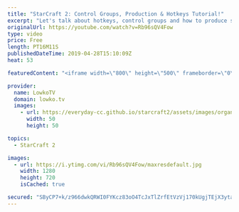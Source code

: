 ```yaml
---
title: "StarCraft 2: Control Groups, Production & Hotkeys Tutorial!"
excerpt: "Let's talk about hotkeys, control groups and how to produce stuff. Subscribe for more videos: http://lowko.tv/youtube More StarCraft 2 guides & tutorials: https://bit.ly/2PwVdp8  In this video I explain the difference between ctrl, shift and alt key modifiers in StarCraft 2. I also go over how to use"
originalUrl: https://youtube.com/watch?v=Rb96sQV4Fow
type: video
price: Free
length: PT16M11S
publishedDateTime: 2019-04-28T15:10:09Z
heat: 53

featuredContent: "<iframe width=\"800\" height=\"500\" frameborder=\"0\" src=\"https://www.youtube.com/embed/Rb96sQV4Fow\" allow=\"accelerometer; autoplay; encrypted-media; gyroscope; picture-in-picture\" allowfullscreen></iframe>"

provider:
  name: LowkoTV
  domain: lowko.tv
  images:
    - url: https://everyday-cc.github.io/starcraft2/assets/images/organizations/lowko.tv-50x50.jpg
      width: 50
      height: 50

topics:
  - StarCraft 2

images:
  - url: https://i.ytimg.com/vi/Rb96sQV4Fow/maxresdefault.jpg
    width: 1280
    height: 720
    isCached: true

secured: "SByCP7+k/z966dwkQRWI0FYKcz83oO4TcJxTlZrfEtVzVj170kUgjTEjX3yta3UmXbl6PQMOVXklMtrAP4IuTIGPjVl2DicsSkteNDVyB4h7/EHYKCvo7QcLDRyfhn90TJC5SKo/HzNNVjQuRMXzYRoQK7IzzDDtvLabwQifGhobwpNHZljSJreDkjoC2wEetey2MOMKLym2QPvS8JOGwRfo4X3NnfRCg31xY2XtFjwVo83jEigEixvx1mX2RlrTKJ88yb369CQJhPMEBe3Ows5PYEdiBgFSaoHp3DTLE2PMR+I42Yqz1PCw4O5U2B5j1fINKpvjh8ZP0LHYHa7rTrh6x3DlkHJQnAFDc2oIDik1FKQVLLmDh9SeXA1avizv6xgc0xYd3ybzFR5Am9w/8efaITVHFaPSpUf1l5axg56k1UMFD7CbjpMtmHUP5ZBI;oCnLIcv1eavEKwWL5vaLww=="
---
```


